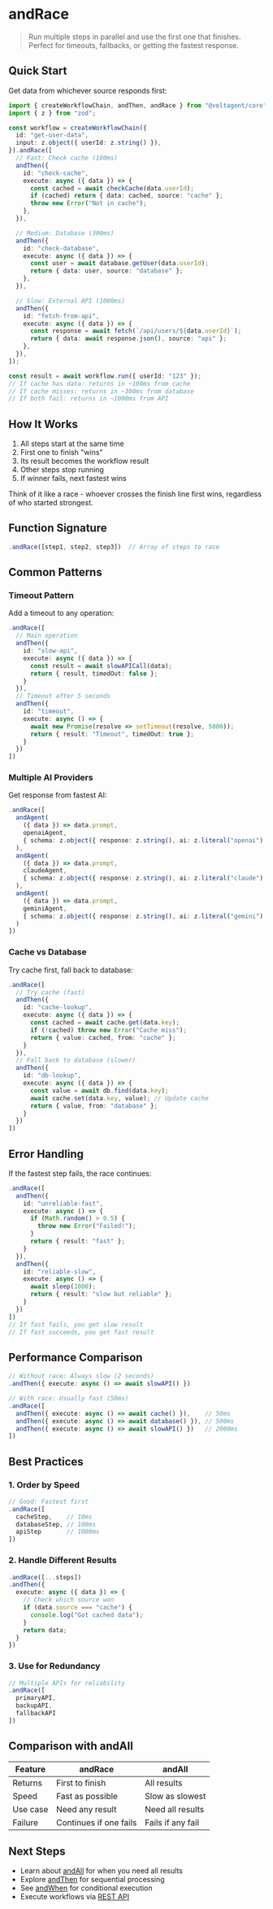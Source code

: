 # andRace

> Run multiple steps in parallel and use the first one that finishes. Perfect for timeouts, fallbacks, or getting the fastest response.

## Quick Start

Get data from whichever source responds first:

```typescript
import { createWorkflowChain, andThen, andRace } from "@voltagent/core";
import { z } from "zod";

const workflow = createWorkflowChain({
  id: "get-user-data",
  input: z.object({ userId: z.string() }),
}).andRace([
  // Fast: Check cache (100ms)
  andThen({
    id: "check-cache",
    execute: async ({ data }) => {
      const cached = await checkCache(data.userId);
      if (cached) return { data: cached, source: "cache" };
      throw new Error("Not in cache");
    },
  }),

  // Medium: Database (300ms)
  andThen({
    id: "check-database",
    execute: async ({ data }) => {
      const user = await database.getUser(data.userId);
      return { data: user, source: "database" };
    },
  }),

  // Slow: External API (1000ms)
  andThen({
    id: "fetch-from-api",
    execute: async ({ data }) => {
      const response = await fetch(`/api/users/${data.userId}`);
      return { data: await response.json(), source: "api" };
    },
  }),
]);

const result = await workflow.run({ userId: "123" });
// If cache has data: returns in ~100ms from cache
// If cache misses: returns in ~300ms from database
// If both fail: returns in ~1000ms from API
```

## How It Works

1. All steps start at the same time
2. First one to finish "wins"
3. Its result becomes the workflow result
4. Other steps stop running
5. If winner fails, next fastest wins

Think of it like a race - whoever crosses the finish line first wins, regardless of who started strongest.

## Function Signature

```typescript
.andRace([step1, step2, step3])  // Array of steps to race
```

## Common Patterns

### Timeout Pattern

Add a timeout to any operation:

```typescript
.andRace([
  // Main operation
  andThen({
    id: "slow-api",
    execute: async ({ data }) => {
      const result = await slowAPICall(data);
      return { result, timedOut: false };
    }
  }),
  // Timeout after 5 seconds
  andThen({
    id: "timeout",
    execute: async () => {
      await new Promise(resolve => setTimeout(resolve, 5000));
      return { result: "Timeout", timedOut: true };
    }
  })
])
```

### Multiple AI Providers

Get response from fastest AI:

```typescript
.andRace([
  andAgent(
    ({ data }) => data.prompt,
    openaiAgent,
    { schema: z.object({ response: z.string(), ai: z.literal("openai") }) }
  ),
  andAgent(
    ({ data }) => data.prompt,
    claudeAgent,
    { schema: z.object({ response: z.string(), ai: z.literal("claude") }) }
  ),
  andAgent(
    ({ data }) => data.prompt,
    geminiAgent,
    { schema: z.object({ response: z.string(), ai: z.literal("gemini") }) }
  )
])
```

### Cache vs Database

Try cache first, fall back to database:

```typescript
.andRace([
  // Try cache (fast)
  andThen({
    id: "cache-lookup",
    execute: async ({ data }) => {
      const cached = await cache.get(data.key);
      if (!cached) throw new Error("Cache miss");
      return { value: cached, from: "cache" };
    }
  }),
  // Fall back to database (slower)
  andThen({
    id: "db-lookup",
    execute: async ({ data }) => {
      const value = await db.find(data.key);
      await cache.set(data.key, value); // Update cache
      return { value, from: "database" };
    }
  })
])
```

## Error Handling

If the fastest step fails, the race continues:

```typescript
.andRace([
  andThen({
    id: "unreliable-fast",
    execute: async () => {
      if (Math.random() > 0.5) {
        throw new Error("Failed!");
      }
      return { result: "fast" };
    }
  }),
  andThen({
    id: "reliable-slow",
    execute: async () => {
      await sleep(1000);
      return { result: "slow but reliable" };
    }
  })
])
// If fast fails, you get slow result
// If fast succeeds, you get fast result
```

## Performance Comparison

```typescript
// Without race: Always slow (2 seconds)
.andThen({ execute: async () => await slowAPI() })

// With race: Usually fast (50ms)
.andRace([
  andThen({ execute: async () => await cache() }),    // 50ms
  andThen({ execute: async () => await database() }), // 500ms
  andThen({ execute: async () => await slowAPI() })   // 2000ms
])
```

## Best Practices

### 1. Order by Speed

```typescript
// Good: Fastest first
.andRace([
  cacheStep,    // 10ms
  databaseStep, // 100ms
  apiStep       // 1000ms
])
```

### 2. Handle Different Results

```typescript
.andRace([...steps])
.andThen({
  execute: async ({ data }) => {
    // Check which source won
    if (data.source === "cache") {
      console.log("Got cached data");
    }
    return data;
  }
})
```

### 3. Use for Redundancy

```typescript
// Multiple APIs for reliability
.andRace([
  primaryAPI,
  backupAPI,
  fallbackAPI
])
```

## Comparison with andAll

| Feature  | andRace                | andAll            |
| -------- | ---------------------- | ----------------- |
| Returns  | First to finish        | All results       |
| Speed    | Fast as possible       | Slow as slowest   |
| Use case | Need any result        | Need all results  |
| Failure  | Continues if one fails | Fails if any fail |

## Next Steps

- Learn about [andAll](./and-all.md) for when you need all results
- Explore [andThen](./and-then.md) for sequential processing
- See [andWhen](./and-when.md) for conditional execution
- Execute workflows via [REST API](../../api/overview.md#workflow-endpoints)
